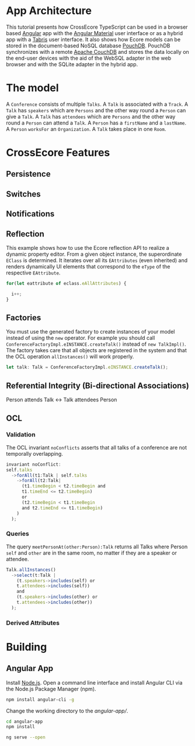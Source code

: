 # App Architecture

This tutorial presents how CrossEcore TypeScript can be used in a browser based [Angular](https://angular.io/) app with the [Angular Material](https://v5.material.angular.io/) user interface or as a hybrid app with a [Tabris](https://tabris.com/) user interface.
It also shows how Ecore models can be stored in the document-based NoSQL database [PouchDB](https://pouchdb.com/). PouchDB synchronizes with a remote [Apache CouchDB](http://couchdb.apache.org/) and stores the data locally on the end-user devices with the aid of the WebSQL adapter in the web browser and with the SQLite adapter in the hybrid app.


# The model

A ``Conference`` consists of multiple ``Talks``.
A ``Talk`` is associated with a ``Track``.
A ``Talk`` has ``speakers`` which are ``Persons`` and the other way round a ``Person`` can give a ``Talk``.
A ``Talk`` has ``attendees`` which are ``Persons`` and the other way round a ``Person`` can attend a ``Talk``.
A ``Person`` has a ``firstName`` and a ``lastName``.
A ``Person`` ``worksFor`` an ``Organization``.
A ``Talk`` takes place in one ``Room``.


# CrossEcore Features

## Persistence

## Switches

## Notifications

## Reflection

This example shows how to use the Ecore reflection API to realize a dynamic property editor. From a given object instance, the superordinate ``EClass`` is determined. It iterates over all its ``EAttributes`` (even inherited) and renders dynamically UI elements that correspond to the ``eType`` of the respective ``EAttribute``.

```typescript
for(let eattribute of eclass.eAllAttributes) {

  i++;
}
```

## Factories

You must use the generated factory to create instances of your model instead of using the ``new`` operator. For example you should call ``ConferenceFactoryImpl.eINSTANCE.createTalk()`` instead of ``new TalkImpl()``. The factory takes care that all objects are registered in the system and that the OCL operation ``allInstances()`` will work properly.

```typescript
let talk: Talk = ConferenceFactoryImpl.eINSTANCE.createTalk();
```

## Referential Integrity (Bi-directional Associations)
Person attends Talk <-> Talk attendees Person

## OCL
### Validation

The OCL invariant ``noConflicts`` asserts that all talks of a conference are not temporally overlapping.

```javascript
invariant noConflict:
self.talks
  ->forAll(t1:Talk | self.talks
    ->forAll(t2:Talk|
      (t1.timeBegin < t2.timeBegin and
      t1.timeEnd <= t2.timeBegin)
      or
      (t2.timeBegin < t1.timeBegin
      and t2.timeEnd <= t1.timeBegin)
    )
  );
```

### Queries

The query ``meetPersonAt(other:Person):Talk`` returns all Talks where Person ``self`` and ``other`` are in the same room, no matter if they are a speaker or attendee.


```javascript
Talk.allInstances()
  ->select(t:Talk |
    (t.speakers->includes(self) or
    t.attendees->includes(self))
    and
    (t.speakers->includes(other) or
    t.attendees->includes(other))
  );
```
### Derived Attributes


# Building
## Angular App
Install [Node.js](https://nodejs.org).
Open a command line interface and install Angular CLI via the Node.js Package Manager (npm).


```bash
npm install angular-cli -g
```
Change the working directory to the *angular-app/*.

```bash
cd angular-app
npm install
```

```bash
ng serve --open
```
